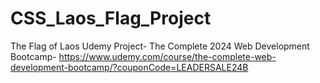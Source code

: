 # CSS_Laos_Flag_Project
The Flag of Laos
Udemy Project- The Complete 2024 Web Development Bootcamp- https://www.udemy.com/course/the-complete-web-development-bootcamp/?couponCode=LEADERSALE24B
